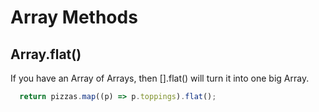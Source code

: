 # Array Methods

## Array.flat()

If you have an Array of Arrays, then [].flat() will turn it into one big Array.

```javascript
  return pizzas.map((p) => p.toppings).flat();
```


